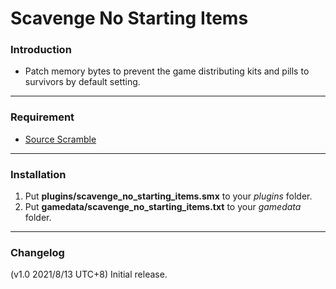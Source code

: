 # Scavenge No Starting Items

### Introduction
- Patch memory bytes to prevent the game distributing kits and pills to survivors by default setting.

<hr>

### Requirement
- [Source Scramble](https://forums.alliedmods.net/showthread.php?t=317175)

<hr>

### Installation
1. Put **plugins/scavenge_no_starting_items.smx** to your _plugins_ folder.
2. Put **gamedata/scavenge_no_starting_items.txt** to your _gamedata_ folder.

<hr>

### Changelog
(v1.0 2021/8/13 UTC+8) Initial release.

